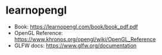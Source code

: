# learnopengl

- Book: https://learnopengl.com/book/book_pdf.pdf
- OpenGL Reference: https://www.khronos.org/opengl/wiki/OpenGL_Reference
- GLFW docs: https://www.glfw.org/documentation
